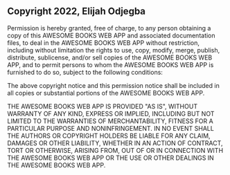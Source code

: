 ## Copyright 2022, Elijah Odjegba


Permission is hereby granted, free of charge, to any person obtaining a copy of this AWESOME BOOKS WEB APP and associated documentation files, to deal in the AWESOME BOOKS WEB APP without restriction, including without limitation the rights to use, copy, modify, merge, publish, distribute, sublicense, and/or sell copies of the AWESOME BOOKS WEB APP, and to permit persons to whom the AWESOME BOOKS WEB APP is furnished to do so, subject to the following conditions:

The above copyright notice and this permission notice shall be included in all copies or substantial portions of the AWESOME BOOKS WEB APP.

THE AWESOME BOOKS WEB APP IS PROVIDED "AS IS", WITHOUT WARRANTY OF ANY KIND, EXPRESS OR IMPLIED, INCLUDING BUT NOT LIMITED TO THE WARRANTIES OF MERCHANTABILITY, FITNESS FOR A PARTICULAR PURPOSE AND NONINFRINGEMENT. IN NO EVENT SHALL THE AUTHORS OR COPYRIGHT HOLDERS BE LIABLE FOR ANY CLAIM, DAMAGES OR OTHER LIABILITY, WHETHER IN AN ACTION OF CONTRACT, TORT OR OTHERWISE, ARISING FROM, OUT OF OR IN CONNECTION WITH THE AWESOME BOOKS WEB APP OR THE USE OR OTHER DEALINGS IN THE AWESOME BOOKS WEB APP.